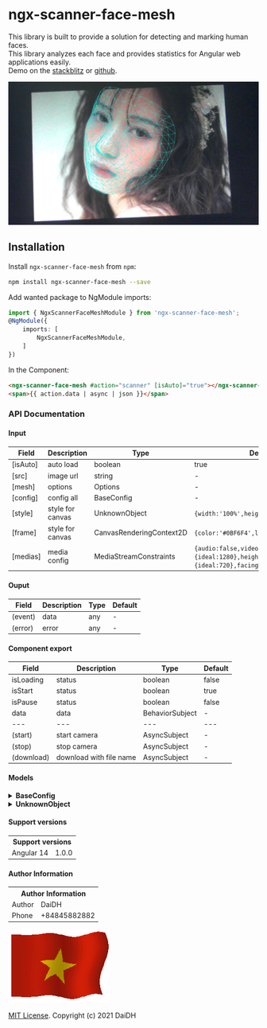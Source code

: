 # ngx-scanner-face-mesh

This library is built to provide a solution for detecting and marking human faces.\
This library analyzes each face and provides statistics for Angular web applications easily.\
Demo on the [stackblitz](https://stackblitz.com/edit/angular-ngx-scanner-face-mesh) or [github](https://id1945.github.io/ngx-scanner-face-mesh/).

![Logo](https://raw.githubusercontent.com/id1945/ngx-scanner-face-mesh/master/ngx-scanner-face-mesh.png)

## Installation
Install `ngx-scanner-face-mesh` from `npm`:
```bash
npm install ngx-scanner-face-mesh --save
```

Add wanted package to NgModule imports:
```typescript
import { NgxScannerFaceMeshModule } from 'ngx-scanner-face-mesh';
@NgModule({
    imports: [
        NgxScannerFaceMeshModule,
    ]
})
```

In the Component:

```html
<ngx-scanner-face-mesh #action="scanner" [isAuto]="true"></ngx-scanner-face-mesh>
<span>{{ action.data | async | json }}</span>
```

### API Documentation

#### Input

| Field         | Description       | Type                      | Default                                                                                 |
| ---           | ---               | ---                       | ---                                                                                     |
| [isAuto]      | auto load         | boolean                   | true                                                                                    |
| [src]         | image url         | string                    | -                                                                                       |
| [mesh]        | options           | Options                   | -                                                                                       |
| [config]      | config all        | BaseConfig                | -                                                                                       |
| [style]       | style for canvas  | UnknownObject             | `{width:'100%',height:'100%'}`                                   |
| [frame]       | style for canvas  | CanvasRenderingContext2D  | `{color:'#0BF6F4',lineWidth:.5}`                                                        |
| [medias]      | media config      | MediaStreamConstraints    | `{audio:false,video:{width:{ideal:1280},height:{ideal:720},facingMode:'environment'}}`  |

#### Ouput

| Field     | Description | Type      | Default |
| ---       | ---         | ---       | ---     |
| (event)   | data        | any       | -       |
| (error)   | error       | any       | -       |

#### Component export

| Field       | Description             | Type            | Default       |
| ---         | ---                     | ---             | ---           |
| isLoading   | status                  | boolean         | false         |
| isStart     | status                  | boolean         | true          |
| isPause     | status                  | boolean         | false         |
| data        | data                    | BehaviorSubject | -             |
| ---         | ---                     | ---             | ---           |
| (start)     | start camera            | AsyncSubject    | -             |
| (stop)      | stop camera             | AsyncSubject    | -             |
| (download)  | download with file name | AsyncSubject    | -             |

#### Models

<details><summary><b>BaseConfig</b></summary>

```typescript
interface BaseConfig {
  src?: string;
  isAuto?: boolean;
  isLoading?: boolean;
  mesh?: Options;
  frame?: UnknownObject;
  style?: UnknownObject;
  medias?: UnknownObject | MediaStreamConstraints;
};
```
</details>

<details><summary><b>UnknownObject</b></summary>

```typescript
interface UnknownObject {
  [key: string]: any;
}
```
</details>

#### Support versions
  
<table>
  <tr>
    <th colspan="2">Support versions</th>
  </tr>
  <tr>
    <td>Angular 14</td>
    <td>1.0.0</td>
  </tr>
</table>

#### Author Information
  
<table>
  <tr>
    <th colspan="2">Author Information</th>
  </tr>
  <tr>
    <td>Author</td>
    <td>DaiDH</td>
  </tr>
  <tr>
    <td>Phone</td>
    <td>+84845882882</td>
  </tr>
</table>

![Vietnam](https://raw.githubusercontent.com/id1945/ngx-scanner-face-mesh/master/vietnam.gif)

[MIT License](https://github.com/id1945/ngx-scanner-face-mesh/blob/master/LICENSE). Copyright (c) 2021 DaiDH
